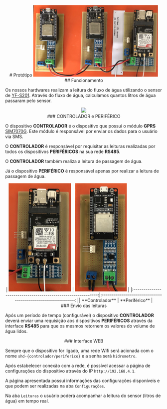 <div class="container">

<center>
# Protótipo

<img src="media/photo4920587462745631484.jpg" width="400px">
</center>

<center>
## Funcionamento
</center>

Os nossos hardwares realizam a leitura do fluxo de água utilizando o sensor de [YF-S201]. 
Através do fluxo de água, calculamos quantos litros de água passaram pelo sensor.

<center>
<img src="https://www.electronicscomp.com/image/cache/catalog/water-flow-sensor-0.5-inch-yf-s201-800x800.jpg" width="300px">
</center>

<center>
### CONTROLADOR e PERIFÉRICO
</center>

O dispositivo **CONTROLADOR** é o dispositivo que possui o módulo **GPRS** [SIM7070G]. Este módulo é responsável por enviar os dados para o usuário via SMS.

O **CONTROLADOR** é responsável por requisitar as leituras realizadas por todos os dispositivos **PERIFÉRICOS** na sua rede **RS485**.

O **CONTROLADOR** também realiza a leitura de passagem de água.

Já o dispositivo **PERIFÉRICO** é responsável apenas por realizar a leitura de passagem de água.

<center>
| <img src="media/photo4920587462745631483.jpg" width="200px"> | <img src="media/photo4920587462745631482.jpg" width="166px"> |
|:------------------------------------------------------------:|:------------------------------------------------------------:|
| **Controlador** | **Periférico** |
</center>

<center>
### Envio das leituras
</center>

Após um período de tempo (configurável) o dispositivo **CONTROLADOR** deverá enviar uma requisição aos dispositivos **PERIFÉRICOS** através da interface **RS485** para que os mesmos retornem os valores do volume de água lidos.

<center>
### Interface WEB
</center>

Sempre que o dispositivo for ligado, uma rede Wifi será acionada com o nome `shd-{controlador/periferico}` e a senha será `hidrometro`.

Após estabelecer conexão com a rede, é possível acessar a página de configurações do dispositivo através do IP `http://192.168.4.1`.

A página apresentada possui informações das configurações disponíveis e que podem ser realizadas na aba `Configurações`.

Na aba `Leituras` o usuário poderá acompanhar a leitura do sensor (litros de água) em tempo real.

[platformio]: https://docs.platformio.org/en/latest/core/installation.html
[pandoc]: https://pandoc.org/
[ssg5-pandoc]: https://gitlab.com/Calebe94/ssg5-pandoc
[SIM7070G]: https://www.simcom.com/product/SIM7070G.html
[YF-S201]: https://cdn-shop.adafruit.com/product-files/828/C898+datasheet.pdf
</div>
